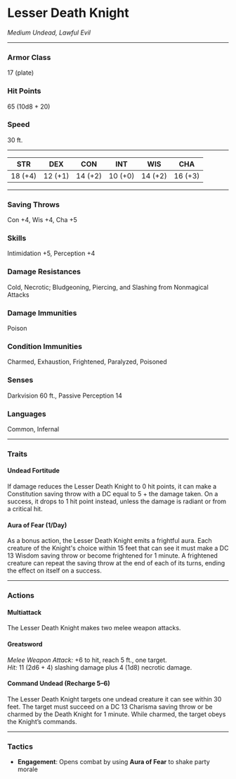 # Lesser Death Knight
*Medium Undead, Lawful Evil*

---

### Armor Class
17 (plate)  
### Hit Points
65 (10d8 + 20)  
### Speed
30 ft.

---

| **STR** | **DEX** | **CON** | **INT** | **WIS** | **CHA** |
|:-------:|:-------:|:-------:|:-------:|:-------:|:-------:|
|   18 (+4)   |   12 (+1)   |   14 (+2)   |   10 (+0)   |   14 (+2)   |   16 (+3)   |

---

### Saving Throws
Con +4, Wis +4, Cha +5  
### Skills
Intimidation +5, Perception +4  
### Damage Resistances
Cold, Necrotic; Bludgeoning, Piercing, and Slashing from Nonmagical Attacks  
### Damage Immunities
Poison  
### Condition Immunities
Charmed, Exhaustion, Frightened, Paralyzed, Poisoned  
### Senses
Darkvision 60 ft., Passive Perception 14  
### Languages
Common, Infernal  

---

### Traits

#### **Undead Fortitude**
If damage reduces the Lesser Death Knight to 0 hit points, it can make a Constitution saving throw with a DC equal to 5 + the damage taken. On a success, it drops to 1 hit point instead, unless the damage is radiant or from a critical hit.

#### **Aura of Fear (1/Day)**
As a bonus action, the Lesser Death Knight emits a frightful aura. Each creature of the Knight's choice within 15 feet that can see it must make a DC 13 Wisdom saving throw or become frightened for 1 minute. A frightened creature can repeat the saving throw at the end of each of its turns, ending the effect on itself on a success.

---

### Actions

#### **Multiattack**

The Lesser Death Knight makes two melee weapon attacks.

#### **Greatsword**
*Melee Weapon Attack:* +6 to hit, reach 5 ft., one target.  
*Hit:* 11 (2d6 + 4) slashing damage plus 4 (1d8) necrotic damage.

#### **Command Undead (Recharge 5–6)**  
The Lesser Death Knight targets one undead creature it can see within 30 feet. The target must succeed on a DC 13 Charisma saving throw or be charmed by the Death Knight for 1 minute. While charmed, the target obeys the Knight’s commands.

---

### Tactics
- **Engagement**: Opens combat by using **Aura of Fear** to shake party morale
